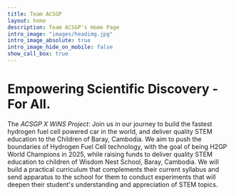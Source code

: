 ```yaml
---
title: Team ACSGP
layout: home
description: Team ACSGP's Home Page
intro_image: "images/headimg.jpg"
intro_image_absolute: true
intro_image_hide_on_mobile: false
show_call_box: true
---
```


# Empowering Scientific Discovery - For All.

The _ACSGP X WiNS Project_: Join us in our journey to build the fastest hydrogen fuel cell powered car in the world, and deliver quality STEM education to the Children of Baray, Cambodia. 
We aim to push the boundaries of Hydrogen Fuel Cell technology, with the goal of being H2GP World Champions in 2025, while raising funds to deliver quality STEM education to children of Wisdom Nest School, Baray, Cambodia. We will build a practical curriculum that complements their current syllabus and send apparatus to the school for them to conduct experiments that will deepen their student's understanding and appreciation of STEM topics.